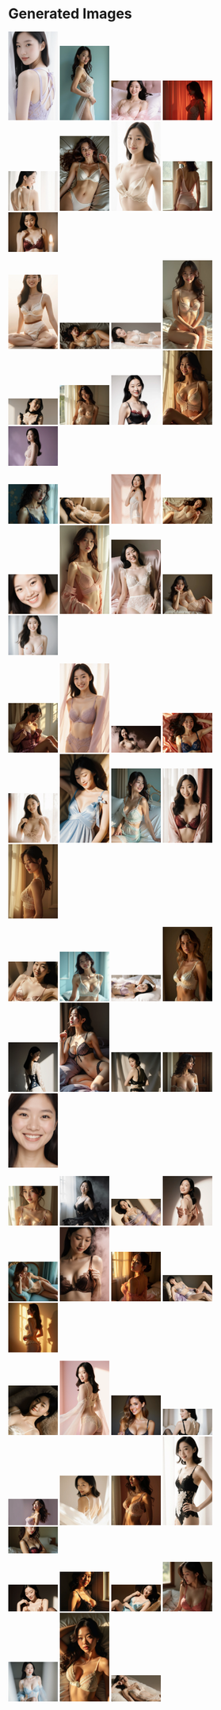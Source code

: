 # Generated Images



<img src="2025_09_26_01.webp" width="100"/> <img src="2025_09_26_02.webp" width="100"/> <img src="2025_09_26_03.webp" width="100"/> <img src="2025_09_26_04.webp" width="100"/> <img src="2025_09_26_05.webp" width="100"/> <img src="2025_09_26_06.webp" width="100"/> <img src="2025_09_26_07.webp" width="100"/> <img src="2025_09_26_08.webp" width="100"/> <img src="2025_09_26_09.webp" width="100"/>

<img src="2025_09_26_10.webp" width="100"/> <img src="2025_09_26_11.webp" width="100"/> <img src="2025_09_26_12.webp" width="100"/> <img src="2025_09_26_13.webp" width="100"/> <img src="2025_09_26_14.webp" width="100"/> <img src="2025_09_26_15.webp" width="100"/> <img src="2025_09_26_16.webp" width="100"/> <img src="2025_09_26_17.webp" width="100"/> <img src="2025_09_26_18.webp" width="100"/>

<img src="2025_09_26_19.webp" width="100"/> <img src="2025_09_26_20.webp" width="100"/> <img src="2025_09_26_21.webp" width="100"/> <img src="2025_09_26_22.webp" width="100"/> <img src="2025_09_26_23.webp" width="100"/> <img src="2025_09_26_24.webp" width="100"/> <img src="2025_09_26_25.webp" width="100"/> <img src="2025_09_26_26.webp" width="100"/> <img src="2025_09_26_27.webp" width="100"/>

<img src="2025_09_26_28.webp" width="100"/> <img src="2025_09_26_29.webp" width="100"/> <img src="2025_09_26_30.webp" width="100"/> <img src="2025_09_26_31.webp" width="100"/> <img src="2025_09_26_32.webp" width="100"/> <img src="2025_09_26_33.webp" width="100"/> <img src="2025_09_26_34.webp" width="100"/> <img src="2025_09_26_35.webp" width="100"/> <img src="2025_09_26_36.webp" width="100"/>

<img src="2025_09_26_37.webp" width="100"/> <img src="2025_09_26_38.webp" width="100"/> <img src="2025_09_26_39.webp" width="100"/> <img src="2025_09_26_40.webp" width="100"/> <img src="2025_09_26_41.webp" width="100"/> <img src="2025_09_26_42.webp" width="100"/> <img src="2025_09_26_43.webp" width="100"/> <img src="2025_09_26_44.webp" width="100"/> <img src="2025_09_26_45.webp" width="100"/>

<img src="2025_09_26_46.webp" width="100"/> <img src="2025_09_26_47.webp" width="100"/> <img src="2025_09_26_48.webp" width="100"/> <img src="2025_09_26_49.webp" width="100"/> <img src="2025_09_26_50.webp" width="100"/> <img src="2025_09_26_51.webp" width="100"/> <img src="2025_09_26_52.webp" width="100"/> <img src="2025_09_26_53.webp" width="100"/> <img src="2025_09_26_54.webp" width="100"/>

<img src="2025_09_26_55.webp" width="100"/> <img src="2025_09_26_56.webp" width="100"/> <img src="2025_09_26_57.webp" width="100"/> <img src="2025_09_26_58.webp" width="100"/> <img src="2025_09_26_59.webp" width="100"/> <img src="2025_09_26_60.webp" width="100"/> <img src="2025_09_26_61.webp" width="100"/> <img src="2025_09_26_62.webp" width="100"/> <img src="2025_09_26_63.webp" width="100"/>

<img src="2025_09_26_64.webp" width="100"/> <img src="2025_09_26_65.webp" width="100"/> <img src="2025_09_26_66.webp" width="100"/> <img src="2025_09_26_67.webp" width="100"/> <img src="2025_09_26_68.webp" width="100"/> <img src="2025_09_26_69.webp" width="100"/> <img src="2025_09_26_70.webp" width="100"/>